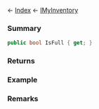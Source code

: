 ← [Index](Api-Index) ← [IMyInventory](VRage.Game.ModAPI.Ingame.IMyInventory)

### Summary

```csharp
public bool IsFull { get; }
```

### Returns

### Example

### Remarks

